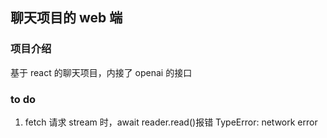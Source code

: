 ## 聊天项目的 web 端

### 项目介绍

基于 react 的聊天项目，内接了 openai 的接口

### to do

1. fetch 请求 stream 时，await reader.read()报错 TypeError: network error
